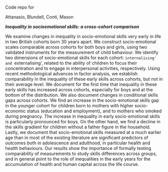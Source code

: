 Code repo for 

Attanasio, Blundell, Conti, Mason

_**Inequality in socioemotional skills: a cross-cohort comparison**_

We examine changes in inequality in socio-emotional skills very early in life in two British cohorts born 30 years apart. We construct socio-emotional scales comparable across cohorts for both boys and girls, using two validated instruments for the measurement of child behaviour. We identify two dimensions of socio-emotional skills for each cohort: `internalising' and `externalising', related to the ability of children to focus their concentration and to engage in interpersonal activities, respectively. Using recent methodological advances in factor analysis, we establish comparability in the inequality of these early skills across cohorts, but not in their average level. We document for the first time that inequality in these early skills has increased across cohorts, especially for boys and at the bottom of the distribution. We also document changes in conditional skills gaps across cohorts. We find an increase in the socio-emotional skills gap in the younger cohort for children born to mothers with higher socio-economic status (education and employment), and to mothers who smoked during pregnancy. The increase in inequality in early socio-emotional skills is particularly pronounced for boys. On the other hand, we find a decline in the skills gradient for children without a father figure in the household. Lastly, we document that socio-emotional skills measured at a much earlier age than in most of the existing literature are significant predictors of outcomes both in adolescence and adulthood, in particular health and health behaviours. Our results show the importance of formally testing comparability of measurements to study skills differences across groups, and in general point to the role of inequalities in the early years for the accumulation of health and human capital across the life course.
